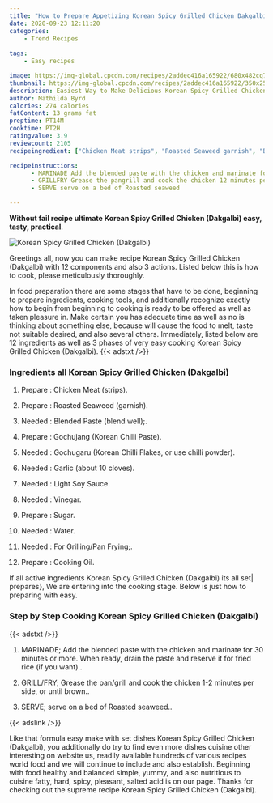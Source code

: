 ```yaml
---
title: "How to Prepare Appetizing Korean Spicy Grilled Chicken Dakgalbi"
date: 2020-09-23 12:11:20
categories:
    - Trend Recipes
    
tags:
    - Easy recipes

image: https://img-global.cpcdn.com/recipes/2addec416a165922/680x482cq70/korean-spicy-grilled-chicken-dakgalbi-recipe-main-photo.jpg
thumbnail: https://img-global.cpcdn.com/recipes/2addec416a165922/350x250cq70/korean-spicy-grilled-chicken-dakgalbi-recipe-main-photo.jpg
description: Easiest Way to Make Delicious Korean Spicy Grilled Chicken Dakgalbi with 12 ingredients and 3 stages of easy cooking.
author: Mathilda Byrd
calories: 274 calories
fatContent: 13 grams fat
preptime: PT14M
cooktime: PT2H
ratingvalue: 3.9
reviewcount: 2105
recipeingredient: ["Chicken Meat strips", "Roasted Seaweed garnish", "Blended Paste blend well", "Gochujang Korean Chilli Paste", "Gochugaru Korean Chilli Flakes or use chilli powder", "Garlic about 10 cloves", "Light Soy Sauce", "Vinegar", "Sugar", "Water", "For GrillingPan Frying", "Cooking Oil"]

recipeinstructions: 
      - MARINADE Add the blended paste with the chicken and marinate for 30 minutes or more When ready drain the paste and reserve it for fried rice if you want 
      - GRILLFRY Grease the pangrill and cook the chicken 12 minutes per side or until brown 
      - SERVE serve on a bed of Roasted seaweed

---
```




**Without fail recipe ultimate Korean Spicy Grilled Chicken (Dakgalbi) easy, tasty, practical**. 


![Korean Spicy Grilled Chicken (Dakgalbi)](https://img-global.cpcdn.com/recipes/2addec416a165922/680x482cq70/korean-spicy-grilled-chicken-dakgalbi-recipe-main-photo.jpg "Korean Spicy Grilled Chicken (Dakgalbi)")




Greetings all, now you can make recipe Korean Spicy Grilled Chicken (Dakgalbi) with 12 components and also 3 actions. Listed below this is how to cook, please meticulously thoroughly.

In food preparation there are some stages that have to be done, beginning to prepare ingredients, cooking tools, and additionally recognize exactly how to begin from beginning to cooking is ready to be offered as well as taken pleasure in. Make certain you has adequate time as well as no is thinking about something else, because will cause the food to melt, taste not suitable desired, and also several others. Immediately, listed below are 12 ingredients as well as 3 phases of very easy cooking Korean Spicy Grilled Chicken (Dakgalbi).
{{< adstxt />}}

### Ingredients all Korean Spicy Grilled Chicken (Dakgalbi)


1. Prepare  : Chicken Meat (strips).

1. Prepare  : Roasted Seaweed (garnish).

1. Needed  : Blended Paste (blend well);.

1. Prepare  : Gochujang (Korean Chilli Paste).

1. Needed  : Gochugaru (Korean Chilli Flakes, or use chilli powder).

1. Needed  : Garlic (about 10 cloves).

1. Needed  : Light Soy Sauce.

1. Needed  : Vinegar.

1. Prepare  : Sugar.

1. Needed  : Water.

1. Needed  : For Grilling/Pan Frying;.

1. Prepare  : Cooking Oil.



If all active ingredients Korean Spicy Grilled Chicken (Dakgalbi) its all set| prepares}, We are entering into the cooking stage. Below is just how to preparing with easy.

### Step by Step Cooking Korean Spicy Grilled Chicken (Dakgalbi)

{{< adstxt />}}


1. MARINADE; Add the blended paste with the chicken and marinate for 30 minutes or more. When ready, drain the paste and reserve it for fried rice (if you want)..



1. GRILL/FRY; Grease the pan/grill and cook the chicken 1-2 minutes per side, or until brown..



1. SERVE; serve on a bed of Roasted seaweed..





{{< adslink />}}

Like that formula easy make with set dishes Korean Spicy Grilled Chicken (Dakgalbi), you additionally do try to find even more dishes cuisine other interesting on website us, readily available hundreds of various recipes world food and we will continue to include and also establish. Beginning with food healthy and balanced simple, yummy, and also nutritious to cuisine fatty, hard, spicy, pleasant, salted acid is on our page. Thanks for checking out the supreme recipe Korean Spicy Grilled Chicken (Dakgalbi).
